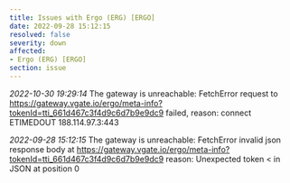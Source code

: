 ```yaml
---
title: Issues with Ergo (ERG) [ERGO]
date: 2022-09-28 15:12:15
resolved: false
severity: down
affected:
- Ergo (ERG) [ERGO]
section: issue
---
```


*2022-10-30 19:29:14* The gateway is unreachable: FetchError request to https://gateway.vgate.io/ergo/meta-info?tokenId=tti_661d467c3f4d9c6d7b9e9dc9 failed, reason: connect ETIMEDOUT 188.114.97.3:443

*2022-09-28 15:12:15* The gateway is unreachable: FetchError invalid json response body at https://gateway.vgate.io/ergo/meta-info?tokenId=tti_661d467c3f4d9c6d7b9e9dc9 reason: Unexpected token < in JSON at position 0